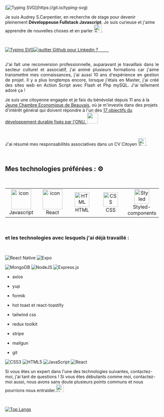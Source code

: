 

[![Typing SVG](https://readme-typing-svg.demolab.com?font=Fira+Code&weight=1500&size=18&duration=4000&pause=1000&color=CF10CD&background=FFFFFF00&vCenter=true&width=435&lines=Coucou+le+monde%2C+bienvenue+sur+mon+GitHub+!)](https://git.io/typing-svg)



Je suis Audrey S.Carpentier, en recherche de stage pour devenir pleinement **Développeuse Fullstack Javascript**. Je suis curieuse et j'aime apprendre de nouvelles choses et en parler <img src="https://raw.githubusercontent.com/Tarikul-Islam-Anik/Animated-Fluent-Emojis/master/Emojis/Hand%20gestures/Brain.png" alt="Brain" width="25" height="25" />.


&nbsp;&nbsp;&nbsp;&nbsp;&nbsp;&nbsp;&nbsp;&nbsp;

[![Typing SVG](https://readme-typing-svg.demolab.com?font=Lato&size=17&duration=3000&pause=1000&repeat=false&width=435&lines=Contactez-moi+sur+Linkedin+%3E%3E%3E)](https://www.linkedin.com/in/audrey3010/)<a href="https://www.linkedin.com/in/audrey3010/"><img alt="quitter Github pour Linkedin ?" src="https://img.shields.io/badge/Linkedin-%231DA1F2.svg?style=for-the-badge&logo=Linkedin&logoColor=white">
 &nbsp;&nbsp;&nbsp;&nbsp;&nbsp;&nbsp;&nbsp;&nbsp;
</a><br>
&nbsp;&nbsp;&nbsp;&nbsp;&nbsp;&nbsp;&nbsp;&nbsp;
&nbsp;&nbsp;&nbsp;&nbsp;&nbsp;&nbsp;&nbsp;&nbsp;

<p align="justify">
J'ai fait une reconversion professionnelle, auparavant je travaillais dans le secteur culturel et associatif, j'ai animé plusieurs formations car j'aime transmettre mes connaissances, j'ai aussi 10 ans d'expérience en gestion de projet. Il y a plus longtemps encore, lorsque j'étais en Master, j'ai créé des sites web en Action Script avec Flash et Php mySQL. J'ai tellement adoré ça !  <br>

Je suis une citoyenne engagée et je fais du bénévolat depuis 11 ans à la <a href="https://www.jcef.asso.fr/">Jeune Chambre Economique de Beauvais</a>, où je m'investis dans des projets d'intérêt général qui doivent répondre à l'un des <a href="https://www.globalgoals.org/fr/">17 objectifs du développement durable fixés par l'ONU. 
<img src="https://res.cloudinary.com/dp28uacxh/image/upload/v1679771695/PortFolio-GitHub/LogosDivers/logoGlobalGoals_ewh7c3.svg" width="35" height="35">
</a>

&nbsp;&nbsp;&nbsp;&nbsp;&nbsp;&nbsp;&nbsp;&nbsp;

<p align="justify"> 
 J'ai résumé mes responsabilités associatives dans un CV Citoyen <img src="https://raw.githubusercontent.com/Tarikul-Islam-Anik/Animated-Fluent-Emojis/master/Emojis/Hand%20gestures/Backhand%20Index%20Pointing%20Right.png" alt="Backhand Index Pointing Right" width="25" height="25" />.
</p>
&nbsp;&nbsp;&nbsp;&nbsp;&nbsp;&nbsp;&nbsp;&nbsp;
&nbsp;&nbsp;&nbsp;&nbsp;&nbsp;&nbsp;&nbsp;&nbsp;
 
## Mes technologies préférées : ⚙️ 
 &nbsp;&nbsp;&nbsp;&nbsp;&nbsp;&nbsp;&nbsp;&nbsp;
 
<table align="center">
    <td align="center" width="96">
        <img src="https://techstack-generator.vercel.app/js-icon.svg" alt="icon" width="65" height="65" />
        <br>Javascript
    </td>
      <td align="center" width="96">
        <img src="https://techstack-generator.vercel.app/react-icon.svg" alt="icon" width="65" height="65" />
        <br>React
    </td>
       <td align="center"  width="96">
        <img src="https://skillicons.dev/icons?i=html" width="48" height="48" alt="HTML" />
        <br>HTML
    </td>
    <td align="center" width="96">
        <img src="https://skillicons.dev/icons?i=css" width="48" height="48" alt="CSS" />
        <br>CSS
    </td> 
   <td align="center" width="96">
        <img src="https://res.cloudinary.com/dp28uacxh/image/upload/v1681322793/PortFolio-GitHub/LogosTechnos/StyledComponent_hoszlr.png"  height="48" alt="Styled components" />
        <br>Styled-components
   </td>
</table>
&nbsp;&nbsp;&nbsp;&nbsp;&nbsp;&nbsp;&nbsp;&nbsp;
&nbsp;&nbsp;&nbsp;&nbsp;&nbsp;&nbsp;&nbsp;&nbsp;

### et les technologies avec lesquels j'ai déjà travaillé : 
&nbsp;&nbsp;&nbsp;&nbsp;&nbsp;&nbsp;&nbsp;&nbsp;
&nbsp;&nbsp;&nbsp;&nbsp;&nbsp;&nbsp;&nbsp;&nbsp;
  
 ![React Native](https://img.shields.io/badge/react_native-%2320232a.svg?style=for-the-badge&logo=react&logoColor=%2361DAFB)
 ![Expo](https://img.shields.io/badge/expo-1C1E24?style=for-the-badge&logo=expo&logoColor=#D04A37)
  
 ![MongoDB](https://img.shields.io/badge/MongoDB-%234ea94b.svg?style=for-the-badge&logo=mongodb&logoColor=white)
 ![NodeJS](https://img.shields.io/badge/node.js-6DA55F?style=for-the-badge&logo=node.js&logoColor=white)
 ![Express.js](https://img.shields.io/badge/Express.js-404D59?style=for-the-badge)
  + axios

+ yup
+ formik
+ hot toast et react-toastify
+ tailwind css 
+ redux toolkit
+ stripe
+ mailgun
+ git
 
  

 ![CSS3](https://img.shields.io/badge/css3-%231572B6.svg?style=for-the-badge&logo=css3&logoColor=white)
 ![HTML5](https://img.shields.io/badge/html5-%23E34F26.svg?style=for-the-badge&logo=html5&logoColor=white)
 ![JavaScript](https://img.shields.io/badge/javascript-%23323330.svg?style=for-the-badge&logo=javascript&logoColor=%23F7DF1E)
 ![React](https://img.shields.io/badge/react-%2320232a.svg?style=for-the-badge&logo=react&logoColor=%2361DAFB)


<div><p>Si vous êtes un expert dans l'une des technologies suivantes, contactez-moi, j'ai tant de questions ! Si vous êtes débutants comme moi, contactez-moi aussi, nous avons sans doute plusieurs points communs et nous pourrions nous entraider.<img src="https://raw.githubusercontent.com/Tarikul-Islam-Anik/Animated-Fluent-Emojis/master/Emojis/Hand%20gestures/Handshake.png" alt="Handshake" width="25" height="25" /></p></div>


&nbsp;&nbsp;&nbsp;&nbsp;&nbsp;&nbsp;&nbsp;&nbsp;

[![Top Langs](https://github-readme-stats.vercel.app/api/top-langs/?username=audreyaaoo&layout=compact)](https://github.com/audreyaaoo/github-readme-stats)

&nbsp;&nbsp;&nbsp;&nbsp;&nbsp;&nbsp;&nbsp;&nbsp;
